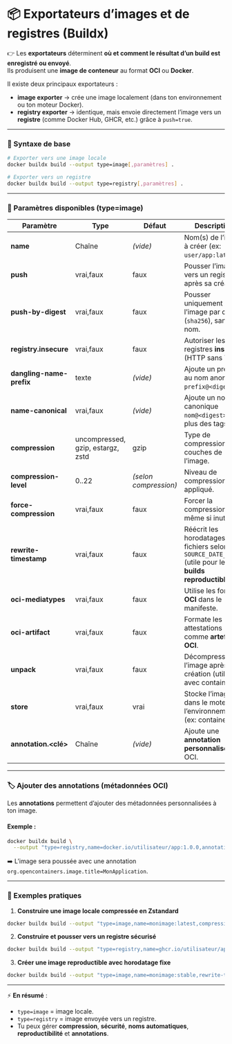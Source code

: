 # 📦 Exportateurs d’images et de registres (Buildx)

👉 Les **exportateurs** déterminent **où et comment le résultat d’un build est enregistré ou envoyé**.\
Ils produisent une **image de conteneur** au format **OCI** ou **Docker**.

Il existe deux principaux exportateurs :

* **image exporter** → crée une image localement (dans ton environnement ou ton moteur Docker).
* **registry exporter** → identique, mais envoie directement l’image vers un **registre** (comme Docker Hub, GHCR, etc.) grâce à `push=true`.

***

### 🔧 Syntaxe de base

```bash
# Exporter vers une image locale
docker buildx build --output type=image[,paramètres] .

# Exporter vers un registre
docker buildx build --output type=registry[,paramètres] .
```

***

### 📑 Paramètres disponibles (type=image)

| Paramètre                | Type                              | Défaut                | Description                                                                                                |
| ------------------------ | --------------------------------- | --------------------- | ---------------------------------------------------------------------------------------------------------- |
| **name**                 | Chaîne                            | _(vide)_              | Nom(s) de l’image à créer (ex: `user/app:latest`).                                                         |
| **push**                 | vrai,faux                         | faux                  | Pousser l’image vers un registre après sa création.                                                        |
| **push-by-digest**       | vrai,faux                         | faux                  | Pousser uniquement l’image par digest (`sha256`), sans nom.                                                |
| **registry.insecure**    | vrai,faux                         | faux                  | Autoriser les registres **insecure** (HTTP sans TLS).                                                      |
| **dangling-name-prefix** | texte                             | _(vide)_              | Ajoute un préfixe au nom anonyme `prefix@<digest>`.                                                        |
| **name-canonical**       | vrai,faux                         | _(vide)_              | Ajoute un nom canonique `nom@<digest>` en plus des tags.                                                   |
| **compression**          | uncompressed, gzip, estargz, zstd | gzip                  | Type de compression des couches de l’image.                                                                |
| **compression-level**    | 0..22                             | _(selon compression)_ | Niveau de compression appliqué.                                                                            |
| **force-compression**    | vrai,faux                         | faux                  | Forcer la compression même si inutile.                                                                     |
| **rewrite-timestamp**    | vrai,faux                         | faux                  | Réécrit les horodatages des fichiers selon `SOURCE_DATE_EPOCH` (utile pour les **builds reproductibles**). |
| **oci-mediatypes**       | vrai,faux                         | faux                  | Utilise les formats **OCI** dans le manifeste.                                                             |
| **oci-artifact**         | vrai,faux                         | faux                  | Formate les attestations comme **artefacts OCI**.                                                          |
| **unpack**               | vrai,faux                         | faux                  | Décompresse l’image après sa création (utile avec containerd).                                             |
| **store**                | vrai,faux                         | vrai                  | Stocke l’image dans le moteur de l’environnement (ex: containerd).                                         |
| **annotation.\<clé>**    | Chaîne                            | _(vide)_              | Ajoute une **annotation personnalisée** OCI.                                                               |

***

### 🏷️ Ajouter des annotations (métadonnées OCI)

Les **annotations** permettent d’ajouter des métadonnées personnalisées à ton image.

#### Exemple :

```bash
docker buildx build \
  --output "type=registry,name=docker.io/utilisateur/app:1.0.0,annotation.org.opencontainers.image.title=MonApplication" .
```

➡️ L’image sera poussée avec une annotation `org.opencontainers.image.title=MonApplication`.

***

### 🚀 Exemples pratiques

1. **Construire une image locale compressée en Zstandard**

```bash
docker buildx build --output "type=image,name=monimage:latest,compression=zstd,compression-level=10" .
```

2. **Construire et pousser vers un registre sécurisé**

```bash
docker buildx build --output "type=registry,name=ghcr.io/utilisateur/app:latest,push=true" .
```

3. **Créer une image reproductible avec horodatage fixe**

```bash
docker buildx build --output "type=image,name=monimage:stable,rewrite-timestamp=true" .
```

***

⚡ **En résumé** :

* `type=image` = image locale.
* `type=registry` = image envoyée vers un registre.
* Tu peux gérer **compression**, **sécurité**, **noms automatiques**, **reproductibilité** et **annotations**.
